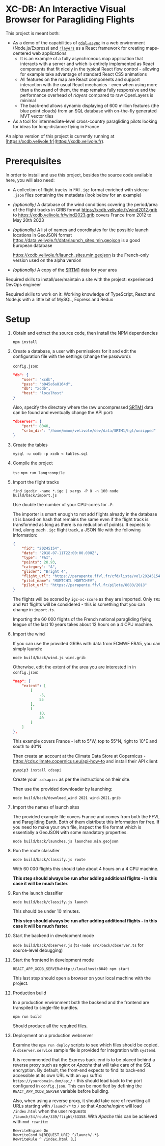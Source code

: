 # XC-DB: An Interactive Visual Browser for Paragliding Flights

This project is meant both:

-   As a demo of the capabilities of [`gdal-async`](https://github.com/mmomtchev/node-gdal-async.git) in a web environment (Node.js/Express) and [`rlayers`](https://github.com/mmomtchev/rlayers.git) as a React framework for creating maps-centered web applications
    -   It is an example of a fully asynchronous map application that interacts with a server and which is entirely implemented as React components that fit nicely in the typical React flow control - allowing for example take advantage of standard React CSS animations
    -   All features on the map are React components and support interaction with the usual React mechanics - even when using more than a thousand of them, the map remains fully responsive and the performance overhead of _rlayers_ compared to raw OpenLayers is minimal
    -   The back-end allows dynamic displaying of 600 million features (the blue point clouds) from an SQL database with on-the-fly generated MVT vector tiles
-   As a tool for intermediate-level cross-country paragliding pilots looking for ideas for long-distance flying in France

An alpha version of this project is currently running at [https://xcdb.velivole.fr](https://xcdb.velivole.fr).

# Prerequisites

In order to install and use this project, besides the source code available here, you will also need:

-   A collection of flight tracks in FAI `.igc` format enriched with sidecar `.json` files containing the metadata (look below for an example)
-   _(optionally)_ A database of the wind conditions covering the period/area of the flight tracks in GRIB format
    https://xcdb.velivole.fr/wind2012.grib to https://xcdb.velivole.fr/wind2023.grib covers France from 2012 to May 20th 2023

-   _(optionally)_ A list of names and coordinates for the possible launch locations in GeoJSON format
    https://data.velivole.fr/data/launch_sites.min.geojson is a good European database

    https://xcdb.velivole.fr/launch_sites.min.geojson is the French-only version used on the alpha version

-   _(optionally)_ A copy of the [SRTM1](https://www.usgs.gov/centers/eros/science/usgs-eros-archive-digital-elevation-shuttle-radar-topography-mission-srtm-1) data for your area

Required skills to install/use/maintain a site with the project: experienced DevOps engineer

Required skills to work on it: Working knowledge of TypeScript, React and Node.js with a little bit of MySQL, Express and Redux

# Setup

1. Obtain and extract the source code, then install the NPM dependencies

    `npm install`

2. Create a database, a user with permissions for it and edit the configuration file with the settings (change the password):

    `config.json`:

    ```json
    "db": {
        "user": "xcdb",
        "pass": "b045e6a8164d",
        "db": "xcdb",
        "host": "localhost"
    }
    ```

    Also, specify the directory where the raw uncompressed [SRTM1](https://www.usgs.gov/centers/eros/science/usgs-eros-archive-digital-elevation-shuttle-radar-topography-mission-srtm-1) data can be found and eventually change the API port:

    ```json
    "dbserver": {
        "port": 8040,
        "srtm_dir": "/home/mmom/velivole/dev/data/SRTM1/hgt/unzipped"
    }
    ```

3. Create the tables

    `mysql -u xcdb -p xcdb < tables.sql`

4. Compile the project

    `tsc`
    `npm run lang:compile`

5. Import the flight tracks

    `find igcdir -name *.igc | xargs -P 8 -n 100 node build/back/import.js`

    Use double the number of your CPU-cores for `-P`.

    The importer is smart enough to not add flights already in the database (it is based on hash that remains the same even if the flight track is transformed as long as there is no reduction of points). It expects to find, along each `.igc` flight track, a JSON file with the following information:

    ```json
    {
        "fid": "20245154",
        "date": "2018-07-11T22:00:00.000Z",
        "type": "FAI",
        "points": 28.93,
        "category": "A",
        "glider": "Bright 4",
        "flight_url": "https://parapente.ffvl.fr/cfd/liste/vol/20245154",
        "pilot_name": "MOMTCHIL MOMTCHEV",
        "pilot_url": "https://parapente.ffvl.fr/pilote/8683/2018"
    }
    ```

    The flights will be scored by `igc-xc-score` as they are imported. Only `TRI` and `FAI` flights will be considered - this is something that you can change in `import.ts`.

    Importing the 60 000 flights of the French national paragliding flying league of the last 10 years takes about 12 hours on a 4 CPU machine.

6. Import the wind

    If you can use the provided GRIBs with data from ECMWF ERA5, you can simply launch:

    `node build/back/wind.js wind.grib`

    Otherwise, edit the extent of the area you are interested in in `config.json`:

    ```json
    "map": {
        "extent": [
            [
                -5,
                55
            ],
            [
                10,
                40
            ]
        ]
    },
    ```

    This example covers France - left to 5°W, top to 55°N, right to 10°E and south to 40°N.

    Then create an account at the Climate Data Store at Copernicus - https://cds.climate.copernicus.eu/api-how-to and install their API client:

    ```shell
    pympip3 install cdsapi
    ```

    Create your `.cdsapirc` as per the instructions on their site.

    Then use the provided downloader by launching:

    ```shell
    node build/back/download_wind 2021 wind-2021.grib
    ```

7. Import the names of launch sites

    The provided example file covers France and comes from both the FFVL and Paragliding Earth. Both of them distribute this information for free. If you need to make your own file, inspect the file format which is essentially a GeoJSON with some mandatory properties.

    `node build/back/launches.js launches.min.geojson`

8. Run the route classifier

    `node build/back/classify.js route`

    With 60 000 flights this should take about 4 hours on a 4 CPU machine.

    **This step should always be run after adding additional flights - in this case it will be much faster.**

9. Run the launch classifier

    `node build/back/classify.js launch`

    This should be under 10 minutes.

    **This step should always be run after adding additional flights - in this case it will be much faster.**

10. Start the backend in development mode

    `node build/back/dbserver.js` (`ts-node src/back/dbserver.ts` for source-level debugging)

11. Start the frontend in development mode

    `REACT_APP_XCDB_SERVER=http://localhost:8040 npm start`

    This last step should open a browser on your local machine with the project.

12. Production build

    In a production environment both the backend and the frontend are transpiled to single-file bundles.

    `npm run build`

    Should produce all the required files.

13. Deployment on a production webserver

    Examine the `npm run deploy` scripts to see which files should be copied. A `dbserver.service` sample file is provided for integration with `systemd`.

    It is recommended that the Express back-end is to be placed behind a reverse proxy such as _nginx_ or _Apache_ that will take care of the SSL encryption. By default, the front-end expects to find its back-end accessible at its own URL with an `api` suffix: `https://yourdomain.dom/api/` - this should lead back to the port configured in `config.json`. This can be modified by defining the `REACT_APP_XCDB_SERVER` variable before building.

    Also, when using a reverse proxy, it should take care of rewriting all URLs starting with `/launch/*` to `/` so that _Apache_/_nginx_ will load `/index.html` when the user requests `/launch/54/route/339/flight/53358`. With _Apache_ this can be achieved with `mod_rewrite`:

    ```
    RewriteEngine On
    RewriteCond %{REQUEST_URI} ^/launch/.*$
    RewriteRule ^ /index.html [L]
    ```
